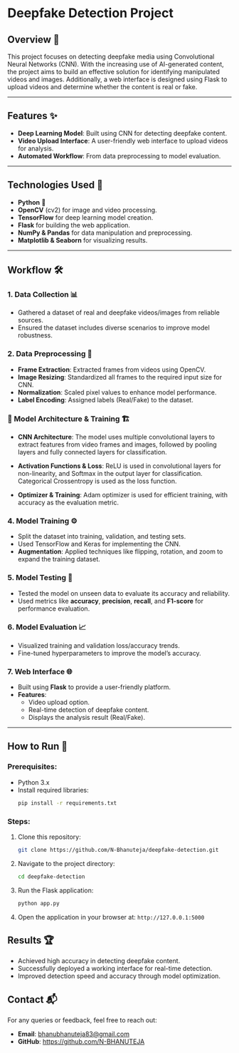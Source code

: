 # Deepfake Detection Project

## Overview 🧠
This project focuses on detecting deepfake media using Convolutional Neural Networks (CNN). 
With the increasing use of AI-generated content, the project aims to build an effective solution 
for identifying manipulated videos and images. Additionally, a web interface is designed using Flask 
to upload videos and determine whether the content is real or fake.

---

## Features ✨
- **Deep Learning Model**: Built using CNN for detecting deepfake content.
- **Video Upload Interface**: A user-friendly web interface to upload videos for analysis.
- **Automated Workflow**: From data preprocessing to model evaluation.

---

## Technologies Used 🔧
- **Python** 🐍
- **OpenCV** (cv2) for image and video processing.
- **TensorFlow** for deep learning model creation.
- **Flask** for building the web application.
- **NumPy & Pandas** for data manipulation and preprocessing.
- **Matplotlib & Seaborn** for visualizing results.

---

## Workflow 🛠️

### 1. Data Collection 📊
- Gathered a dataset of real and deepfake videos/images from reliable sources.
- Ensured the dataset includes diverse scenarios to improve model robustness.

### 2. Data Preprocessing 🧹
- **Frame Extraction**: Extracted frames from videos using OpenCV.
- **Image Resizing**: Standardized all frames to the required input size for CNN.
- **Normalization**: Scaled pixel values to enhance model performance.
- **Label Encoding**: Assigned labels (Real/Fake) to the dataset.

### 🧠 Model Architecture & Training 🏗️
- **CNN Architecture**: The model uses multiple convolutional layers to extract features from video frames and images, 
    followed by pooling layers and fully connected layers for classification.

- **Activation Functions & Loss**: ReLU is used in convolutional layers for non-linearity,
   and Softmax in the output layer for classification. Categorical Crossentropy is used as the loss function.

- **Optimizer & Training**: Adam optimizer is used for efficient training, with accuracy as the evaluation metric.

### 4. Model Training ⚙️
- Split the dataset into training, validation, and testing sets.
- Used TensorFlow and Keras for implementing the CNN.
- **Augmentation**: Applied techniques like flipping, rotation, and zoom to expand the training dataset.

### 5. Model Testing 🧪
- Tested the model on unseen data to evaluate its accuracy and reliability.
- Used metrics like **accuracy**, **precision**, **recall**, and **F1-score** for performance evaluation.

### 6. Model Evaluation 📈
- Visualized training and validation loss/accuracy trends.
- Fine-tuned hyperparameters to improve the model’s accuracy.

### 7. Web Interface 🌐
- Built using **Flask** to provide a user-friendly platform.
- **Features**:
  - Video upload option.
  - Real-time detection of deepfake content.
  - Displays the analysis result (Real/Fake).

---

## How to Run 🚀

### Prerequisites:
- Python 3.x
- Install required libraries:
  ```bash
  pip install -r requirements.txt
  ```

### Steps:
1. Clone this repository:
   ```bash
   git clone https://github.com/N-Bhanuteja/deepfake-detection.git
   ```
2. Navigate to the project directory:
   ```bash
   cd deepfake-detection
   ```
3. Run the Flask application:
   ```bash
   python app.py
   ```
4. Open the application in your browser at:
   `http://127.0.0.1:5000`

## Results 🏆
- Achieved high accuracy in detecting deepfake content.
- Successfully deployed a working interface for real-time detection.
- Improved detection speed and accuracy through model optimization.

## Contact 📬
For any queries or feedback, feel free to reach out:
- **Email**: bhanubhanuteja83@gmail.com
- **GitHub**: https://github.com/N-BHANUTEJA

